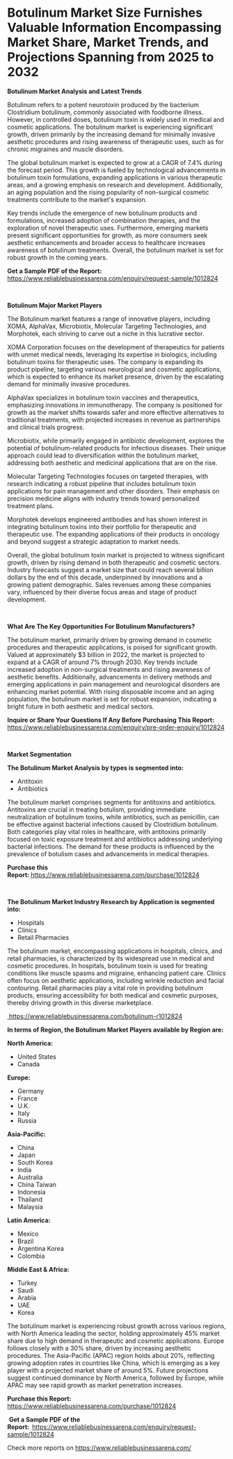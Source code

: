 <p><h1>Botulinum Market Size Furnishes Valuable Information Encompassing Market Share, Market Trends, and Projections Spanning from 2025 to 2032</h1></p><p><strong>Botulinum Market Analysis and Latest Trends</strong></p>
<p><p>Botulinum refers to a potent neurotoxin produced by the bacterium Clostridium botulinum, commonly associated with foodborne illness. However, in controlled doses, botulinum toxin is widely used in medical and cosmetic applications. The botulinum market is experiencing significant growth, driven primarily by the increasing demand for minimally invasive aesthetic procedures and rising awareness of therapeutic uses, such as for chronic migraines and muscle disorders.</p><p>The global botulinum market is expected to grow at a CAGR of 7.4% during the forecast period. This growth is fueled by technological advancements in botulinum toxin formulations, expanding applications in various therapeutic areas, and a growing emphasis on research and development. Additionally, an aging population and the rising popularity of non-surgical cosmetic treatments contribute to the market's expansion.</p><p>Key trends include the emergence of new botulinum products and formulations, increased adoption of combination therapies, and the exploration of novel therapeutic uses. Furthermore, emerging markets present significant opportunities for growth, as more consumers seek aesthetic enhancements and broader access to healthcare increases awareness of botulinum treatments. Overall, the botulinum market is set for robust growth in the coming years.</p></p>
<p><strong>Get a Sample PDF of the Report:&nbsp;</strong> <a href="https://www.reliablebusinessarena.com/enquiry/request-sample/1012824?utm_campaign=3009&utm_medium=2&utm_source=Github&utm_content=ia&utm_term=05032025&utm_id=botulinum">https://www.reliablebusinessarena.com/enquiry/request-sample/1012824</a></p>
<p>&nbsp;</p>
<p><strong>Botulinum Major Market Players</strong></p>
<p><p>The Botulinum market features a range of innovative players, including XOMA, AlphaVax, Microbiotix, Molecular Targeting Technologies, and Morphotek, each striving to carve out a niche in this lucrative sector.</p><p>XOMA Corporation focuses on the development of therapeutics for patients with unmet medical needs, leveraging its expertise in biologics, including botulinum toxins for therapeutic uses. The company is expanding its product pipeline, targeting various neurological and cosmetic applications, which is expected to enhance its market presence, driven by the escalating demand for minimally invasive procedures.</p><p>AlphaVax specializes in botulinum toxin vaccines and therapeutics, emphasizing innovations in immunotherapy. The company is positioned for growth as the market shifts towards safer and more effective alternatives to traditional treatments, with projected increases in revenue as partnerships and clinical trials progress.</p><p>Microbiotix, while primarily engaged in antibiotic development, explores the potential of botulinum-related products for infectious diseases. Their unique approach could lead to diversification within the botulinum market, addressing both aesthetic and medicinal applications that are on the rise.</p><p>Molecular Targeting Technologies focuses on targeted therapies, with research indicating a robust pipeline that includes botulinum toxin applications for pain management and other disorders. Their emphasis on precision medicine aligns with industry trends toward personalized treatment plans.</p><p>Morphotek develops engineered antibodies and has shown interest in integrating botulinum toxins into their portfolio for therapeutic and therapeutic use. The expanding applications of their products in oncology and beyond suggest a strategic adaptation to market needs.</p><p>Overall, the global botulinum toxin market is projected to witness significant growth, driven by rising demand in both therapeutic and cosmetic sectors. Industry forecasts suggest a market size that could reach several billion dollars by the end of this decade, underpinned by innovations and a growing patient demographic. Sales revenues among these companies vary, influenced by their diverse focus areas and stage of product development.</p></p>
<p>&nbsp;</p>
<p><strong>What Are The Key Opportunities For Botulinum Manufacturers?</strong></p>
<p><p>The botulinum market, primarily driven by growing demand in cosmetic procedures and therapeutic applications, is poised for significant growth. Valued at approximately $3 billion in 2022, the market is projected to expand at a CAGR of around 7% through 2030. Key trends include increased adoption in non-surgical treatments and rising awareness of aesthetic benefits. Additionally, advancements in delivery methods and emerging applications in pain management and neurological disorders are enhancing market potential. With rising disposable income and an aging population, the botulinum market is set for robust expansion, indicating a bright future in both aesthetic and medical sectors.</p></p>
<p><strong>Inquire or Share Your Questions If Any Before Purchasing This Report:</strong> <a href="https://www.reliablebusinessarena.com/enquiry/pre-order-enquiry/1012824?utm_campaign=3009&utm_medium=2&utm_source=Github&utm_content=ia&utm_term=05032025&utm_id=botulinum">https://www.reliablebusinessarena.com/enquiry/pre-order-enquiry/1012824</a></p>
<p>&nbsp;</p>
<p><strong>Market Segmentation</strong></p>
<p><strong>The Botulinum Market Analysis by types is segmented into:</strong></p>
<p><ul><li>Antitoxin</li><li>Antibiotics</li></ul></p>
<p><p>The botulinum market comprises segments for antitoxins and antibiotics. Antitoxins are crucial in treating botulism, providing immediate neutralization of botulinum toxins, while antibiotics, such as penicillin, can be effective against bacterial infections caused by Clostridium botulinum. Both categories play vital roles in healthcare, with antitoxins primarily focused on toxic exposure treatment and antibiotics addressing underlying bacterial infections. The demand for these products is influenced by the prevalence of botulism cases and advancements in medical therapies.</p></p>
<p><strong>Purchase this Report:&nbsp;</strong><a href="https://www.reliablebusinessarena.com/purchase/1012824?utm_campaign=3009&utm_medium=2&utm_source=Github&utm_content=ia&utm_term=05032025&utm_id=botulinum">https://www.reliablebusinessarena.com/purchase/1012824</a></p>
<p>&nbsp;</p>
<p><strong>The Botulinum Market Industry Research by Application is segmented into:</strong></p>
<p><ul><li>Hospitals</li><li>Clinics</li><li>Retail Pharmacies</li></ul></p>
<p><p>The botulinum market, encompassing applications in hospitals, clinics, and retail pharmacies, is characterized by its widespread use in medical and cosmetic procedures. In hospitals, botulinum toxin is used for treating conditions like muscle spasms and migraine, enhancing patient care. Clinics often focus on aesthetic applications, including wrinkle reduction and facial contouring. Retail pharmacies play a vital role in providing botulinum products, ensuring accessibility for both medical and cosmetic purposes, thereby driving growth in this diverse marketplace.</p></p>
<p><a href="https://www.reliablebusinessarena.com/botulinum-r1012824?utm_campaign=3009&utm_medium=2&utm_source=Github&utm_content=ia&utm_term=05032025&utm_id=botulinum">&nbsp;https://www.reliablebusinessarena.com/botulinum-r1012824</a></p>
<p><strong>In terms of Region, the Botulinum Market Players available by Region are:</strong></p>
<p>
    <p> <strong> North America: </strong>
        <ul>
            <li>United States</li>
            <li>Canada</li>
        </ul>
        </p> 
    <p> <strong> Europe: </strong>
        <ul>
            <li>Germany</li>
            <li>France</li>
            <li>U.K.</li>
            <li>Italy</li>
            <li>Russia</li>
        </ul>
        </p> 
    <p> <strong> Asia-Pacific: </strong>
        <ul>
            <li>China</li>
            <li>Japan</li>
            <li>South Korea</li>
            <li>India</li>
            <li>Australia</li>
            <li>China Taiwan</li>
            <li>Indonesia</li>
            <li>Thailand</li>
            <li>Malaysia</li>
        </ul>
        </p> 
    <p> <strong> Latin America: </strong>
        <ul>
            <li>Mexico</li>
            <li>Brazil</li>
            <li>Argentina Korea</li>
            <li>Colombia</li>
        </ul>
        </p> 
    <p> <strong> Middle East & Africa: </strong>
        <ul>
            <li>Turkey</li>
            <li>Saudi</li>
            <li>Arabia</li>
            <li>UAE</li>
            <li>Korea</li>
        </ul>
    </p>
    </p>
<p><p>The botulinum market is experiencing robust growth across various regions, with North America leading the sector, holding approximately 45% market share due to high demand in therapeutic and cosmetic applications. Europe follows closely with a 30% share, driven by increasing aesthetic procedures. The Asia-Pacific (APAC) region holds about 20%, reflecting growing adoption rates in countries like China, which is emerging as a key player with a projected market share of around 5%. Future projections suggest continued dominance by North America, followed by Europe, while APAC may see rapid growth as market penetration increases.</p></p>
<p><strong>Purchase this Report: </strong><a href="https://www.reliablebusinessarena.com/purchase/1012824?utm_campaign=3009&utm_medium=2&utm_source=Github&utm_content=ia&utm_term=05032025&utm_id=botulinum">https://www.reliablebusinessarena.com/purchase/1012824</a></p>
<p>&nbsp;<strong>Get a Sample PDF of the Report:&nbsp;&nbsp;</strong><a href="https://www.reliablebusinessarena.com/enquiry/request-sample/1012824?utm_campaign=3009&utm_medium=2&utm_source=Github&utm_content=ia&utm_term=05032025&utm_id=botulinum">https://www.reliablebusinessarena.com/enquiry/request-sample/1012824</a></p>
<p><strong></strong></p>
<p>Check more reports on <a href="https://www.reliablebusinessarena.com/?utm_campaign=3009&utm_medium=2&utm_source=Github&utm_content=ia&utm_term=05032025&utm_id=botulinum">https://www.reliablebusinessarena.com/</a></p>